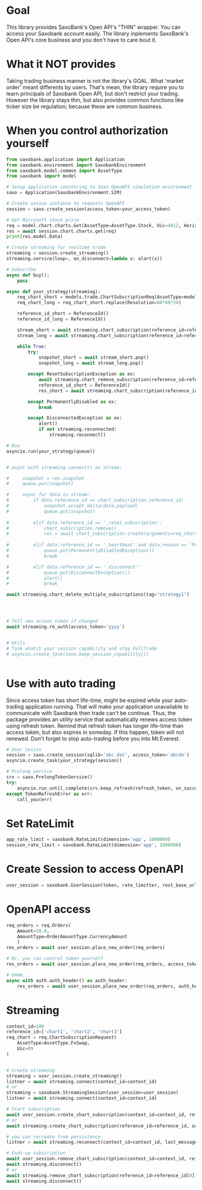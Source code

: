 # Goal
This library provides SaxoBank's Open API's "THIN" wrapper.
You can access your Saxobank account easily.
The library inplements SaxoBank's Open API's core business and you don't have to care bout it.

# What it NOT provides
Taking trading business manner is not the library's GOAL.
What 'market order' meant differents by users.
That's mean, the library require you to learn principals of Saxobank Open API,
but don't restrict your trading.
However the library stays thin, but also provides common functions like ticker size be regulation;
because these are common business.


# When you control authorization yourself
```python
from saxobank.application import Application
from saxobank.environment import SaxobankEnvironment
from saxobank.model.common import AssetType
from saxobank import model

# Setup application countering to Saxo OpenAPI simulation environment
saxo = Application(SaxobankEnvironment.SIM)

# Create sesion instance to requests OpenAPI
session = saxo.create_session(access_token=your_access_token)

# Get Microsoft stock price
req = model.chart.charts.Get(AssetType=AssetType.Stock, Uic=4912, Horizon=480)
res = await session.chart.charts.get(req)
print(res.model.Data)

# Create streaming for realtime trade
streaming = session.create_streaming()
streaming.service(loop=, on_disconnect=lambda x: alart(x))

# Subscribe
async def buy():
    pass

async def your_strategy(streaming):
    req_chart_short = models.trade.ChartSubscriptionReq(AssetType=models.AssetType.FxSwap, Uic=99, Resolution=60)
    req_chart_long = req_chart_short.replace(Resolution=60*60*24)

    reference_id_short = ReferenceId()
    reference_id_long = ReferenceId()

    stream_short = await streaming.chart_subscription(reference_id=reference_id_short, arguments=req_chart_short, format=models.Format.Json, refresh_rate=1, tag="strategy1", access_token='xxxx')
    stream_long = await streaming.chart_subscription(reference_id=reference_id_long, arguments=req_chart_long, format=models.Format.Json, refresh_rate=1, tag="strategy1")

    while True:
        try:
            snapshot_short = await stream_short.pop()
            snapshot_long = await stream_long.pop()

        except ResetSubscriptionException as ex:
            await streaming.chart_remove_subscription(reference_id=reference_id_short)
            reference_id_short = ReferenceId()
            res_short = await streaming.chart_subscription(reference_id=reference_id_short, arguments=req_chart_short, format=models.Format.Json, refresh_rate=1, tag="strategy1")

        except PermanentlyDisabled as ex:
            break

        except DisconnectedException as ex:
            alert()
            if not streaming.reconnected:
                streaming.reconnect()

# Run 
asyncio.run(your_strategy(queue))


# async with streaming.connect() as stream:

#     snapshot = res.snapshot
#     queue.put(snapshot)

#     async for data in stream:
#         if data.reference_id == chart_subscription.reference_id:
#             snapshot.accept_delta(data.payload)
#             queue.put(snapshot)
        
#         elif data.reference_id == '_reset_subscription':
#             chart_subscription.remove()
#             res = await chart_subscription.create(arguments=req_chart, format=models.Format.Json, refresh_rate=1, tag="strategy1")
        
#         elif data.reference_id == '_heartbeat' and data.reason == 'PermanentlyDisabled':
#             queue.put(PermanentlyDisabledException())
#             break

#         elif data.reference_id == '_disconnect':
#             queue.put(DisconnectException())
#             alert()
#             break

await streaming.chart_delete_multiple_subscriptions(tag="strategy1")




# Tell new access token if changed
await streaming.re_auth(access_token='yyyy')


# Utils
# Task whatch your session capability and stay FullTrade 
# asyncio.create_task(saxo.keep_session_capability())



```
# Use with auto trading
Since access token has short life-time, might be expired while your auto-trading application running.
That will make your application unavailable to communicate with Saxobank then trade can't be continue.
Thus, the package provides an utility service that automatically renews access token using refresh token.
Remind that refresh token has longer life-time than access token, but also expires in someday.
If this happen, token will not renewed. Don't forget to stop auto-trading before you into Mt.Everest.

```python
# User Sesion
session = saxo.create_session(sqlib='abc.dat', access_token='abcde')
asyncio.create_task(your_strategy(session))

# Prelong service
srv = saxo.PrelongTokenService()
try:
    asyncio.run_until_complete(srv.keep_refresh(refresh_token, on_success=[session.set_token]))
except TokenRefreshError as err:
    call_you(err)

```

# Set RateLimit
```python
app_rate_limit = saxobank.RateLimit(dimension='app', 1000000)
session_rate_limit = saxobank.RateLimit(dimension='app', 1000000)
```

# Create Session to access OpenAPI
```python
user_session = saxobank.UserSession(token, rate_limitter, rest_base_url='https://abc', ws_base_url='ws://abc')
```

# OpenAPI access
```python
req_orders = req.Orders(
    Amount=10.0,
    AmountType=OrderAmountType.CurrencyAmount
    )
res_orders = await user_session.place_new_order(req_orders)

# Or, you can control token yourself
res_orders = await user_session.place_new_order(req_orders, access_token=access_token)

# Ummm...
async with auth.auth_header() as auth_header:
    res_orders = await user_session.place_new_order(req_orders, auth_header)


```

# Streaming
```python
context_id=100
reference_id=['chart1', 'chart2', 'chart3']
req_chart = req.ChartSubscriptionRequest(
    AssetType=AssetType.FxSwap,
    Uic=99
)


# Create streaming
streaming = user_session.create_streaming()
listner = await streaming.connect(context_id=context_id)
# or
streaming = saxobank.StreamingSession(user_session=user_session)
listner = await streaming.connect(context_id=context_id)

# Start subscription
await user_session.create_chart_subscription(context_id=context_id, reference_id=reference_id, arguments=req_chart)
# or
await streaming.create_chart_subscription(reference_id=reference_id, arguments=req_chart)

# you can recreate from persistence
listner = await streaming.reconnect(context_id=context_id, last_message_id=10)

# Ends-up subscription
await user_session.remove_chart_subscription(context_id=context_id, reference_id=reference_id[0])
await streaming.disconnect()
# or
await streaming.remove_chart_subscription(reference_id=reference_id[0])
await streaming.disconnect()
```